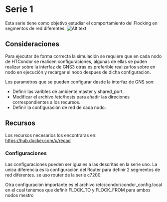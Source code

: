 # Serie 1

Esta serie tiene como objetivo estudiar el comportamiento del Flocking en segmentos de red diferentes.
![Alt text](imagen14.png?raw=true "apariencia") 


## Consideraciones

Para ejecutar de forma correcta la simulación se requiere que en cada nodo de HTCondor se realicen configuraciones,
algunas de ellas se puden realizar sobre la interfaz de GNS3 otras es preferible realizarlos sobre en nodo en ejecución 
y recargar el nodo despues de dicha configuración.

Los parametros que se pueden configurar desde la interfaz de GNS son:
- Definir las varibles de ambiente master y shared_port.
- Modificar el archivo /etc/hosts para añadir las direciones correspondientes a los recursos.
- Definir la configuración de red de cada nodo. 

## Recursos

Los recursos necesarios los encontraras en: https://hub.docker.com/u/recad

### Configuraciones
Las configuraciones pueden ser iguales a las descritas en la serie uno. La unica diferencia es la configuración del Router
para definir 2 segmentos de red diferentes. se uso router de la serie c7200.

Otra configuración importante es el archivo /etc/condor/condor_config.local en el cual tenemos que 
definir FLOCK_TO y FLOCK_FROM para ambos nodos mestro
